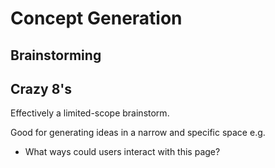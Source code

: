 # Concept Generation

## Brainstorming



## Crazy 8's

Effectively a limited-scope brainstorm.

Good for generating ideas in a narrow and specific space e.g.
- What ways could users interact with this page?